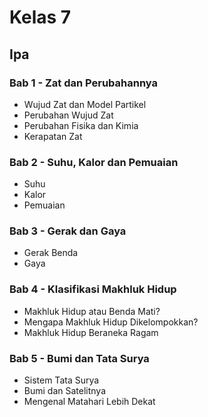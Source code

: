 # Kelas 7  

## Ipa  

### Bab 1 - Zat dan Perubahannya  
- Wujud Zat dan Model Partikel  
- Perubahan Wujud Zat  
- Perubahan Fisika dan Kimia  
- Kerapatan Zat  

### Bab 2 - Suhu, Kalor dan Pemuaian  
- Suhu  
- Kalor  
- Pemuaian  

### Bab 3 - Gerak dan Gaya  
- Gerak Benda  
- Gaya  

### Bab 4 - Klasifikasi Makhluk Hidup  
- Makhluk Hidup atau Benda Mati?  
- Mengapa Makhluk Hidup Dikelompokkan?  
- Makhluk Hidup Beraneka Ragam  

### Bab 5 - Bumi dan Tata Surya  
- Sistem Tata Surya  
- Bumi dan Satelitnya  
- Mengenal Matahari Lebih Dekat  

